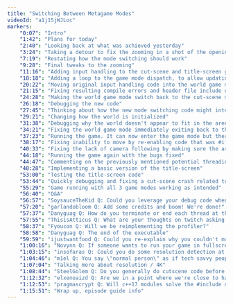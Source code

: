 ```yaml
---
title: "Switching Between Metagame Modes"
videoId: "a1j15jWJLoc"
markers:
    "0:07": "Intro"
    "1:42": "Plans for today"
    "2:40": "Looking back at what was achieved yesterday"
    "3:24": "Taking a detour to fix the zooming in a shot of the opening cut-scene"
    "7:19": "Restating how the mode switching should work"
    "9:28": "Final tweaks to the zooming"
    "11:16": "Adding input handling to the cut-scene and title-screen game modes"
    "18:18": "Adding a loop to the game mode dispatch, to allow updating/rendering to be re-ran immediately by the new mode, if a mode switch occurs"
    "20:22": "Moving original input handling code into the world game mode"
    "21:15": "Fixing resulting compile errors and header file include order"
    "24:28": "Making the world game mode switch back to the cut-scene mode when no heroes exist"
    "26:18": "Debugging the new code"
    "27:45": "Thinking about how the new mode switching code might interact with multi-threading"
    "29:21": "Changing how the world is initialized"
    "31:38": "Debugging why the world doesn't appear to fit in the arena"
    "34:21": "Fixing the world game mode immediately exiting back to the cut-scene"
    "37:23": "Running the game. It can now enter the game mode but there are still a few bugs remaining"
    "38:17": "Fixing inability to move by re-enabling code that was #if 0'd yesterday"
    "40:33": "Fixing the lack of camera following by making sure the arena is zero-initialized"
    "44:18": "Running the game again with the bugs fixed"
    "44:47": "Commenting on the previously mentioned potential threading issues with the mode switching"
    "48:28": "Implementing a basic version of the title-screen"
    "53:00": "Testing the title-screen code"
    "53:44": "Quickly debugging and fixing a cut-scene crash related to mode switching"
    "55:29": "Game running with all 3 game modes working as intended"
    "56:40": "Q&A"
    "56:57": "SoysauceTheKid Q: Could you leverage your debug code when trying to find the right values you want for the intro cutscene in realtime instead of recompiling?"
    "57:20": "garlandobloom Q: Add some credits and boom! We're done!"
    "57:37": "Danyguag Q: How do you terminate or end each thread at the end?"
    "57:55": "ThisisAtticus Q: What are your thoughts on twitch asking you to switch labels to creative?"
    "58:37": "Fyoucon Q: Will we be reimplementing the profiler?"
    "58:58": "Danyguag Q: The end of the executable"
    "59:59": "ijustwantfood Q: Could you re-explain why you couldn't move the hero after cutscenes for a while?"
    "1:00:16": "Novynn Q: If someone wants to run your game in fullscreen but at a different resolution than native, how would they change it? You've said before you don't like menus, so would you use a launcher instead or something for those options?"
    "1:03:15": "insofaras Q: Could you do some resolution detection at startup to avoid starting at a broken resolution?"
    "1:04:46": "m1el Q: You say \"normal person\" as if tech savvy people is something awful."
    "1:07:04": "Talking more about resolution / 4K"
    "1:08:44": "SteelGolem Q: Do you generally do cutscene code before gameplay code when you're working on a game?"
    "1:12:32": "elxenoaizd Q: Are we in a point where we're close to have to need to implement mixins?"
    "1:12:53": "pragmascrypt Q: Will c++17 modules solve the #include dependency problem?"
    "1:15:51": "Wrap up, episode guide info"
---
```


